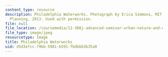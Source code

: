 ```yaml
---
content_type: resource
description: Philadelphia Waterworks. Photograph by Erica Simmons, MIT Master in City
  Planning, 2013. Used with permission.
file: null
file_location: /coursemedia/11-308j-advanced-seminar-urban-nature-and-city-design-fall-2012/d5d3efcc79bb5981b591fbdbbb3b35a0_11-308jf12.jpg
file_type: image/jpeg
resourcetype: Image
title: Philadelphia Waterworks
uid: d5d3efcc-79bb-5981-b591-fbdbbb3b35a0
---
```

